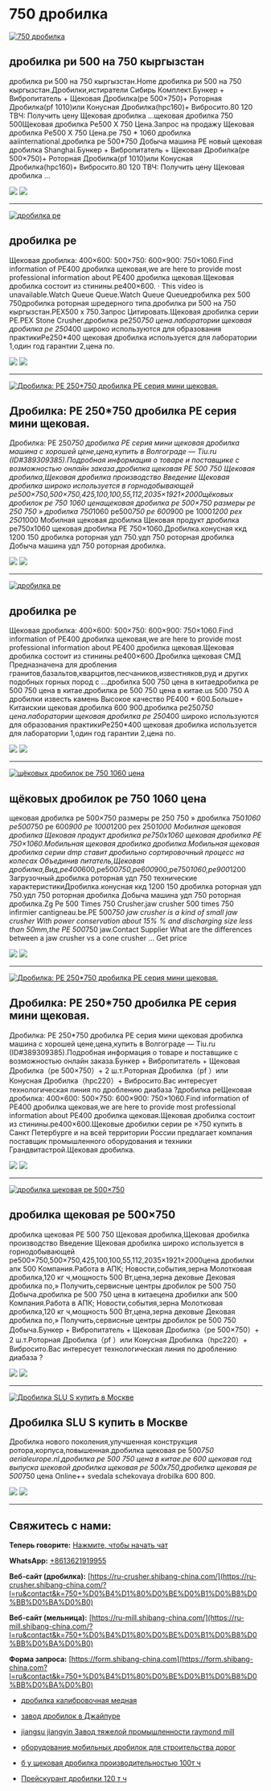 # 750 дробилка

<a href="https://swt.shibang-china.com/?l=ru&img&k=750+%D0%B4%D1%80%D0%BE%D0%B1%D0%B8%D0%BB%D0%BA%D0%B0" target="_blank">![750 дробилка](http://static.shibang-china.com/all-800x300/258.jpg)</a>

## дробилка ри 500 на 750 кыргызстан
дробилка ри 500 на 750 кыргызстан.Home дробилка ри 500 на 750 кыргызстан.Дробилки,истиратели Сибирь Комплект.Бункер + Вибропитатель + Щековая Дробилка(pe 500&#215;750)+ Роторная Дробилка(pf 1010)или Конусная Дробилка(hpc160)+ Вибросито.80 120 ТВЧ: Получить цену Щековая дробилка …щековая дробилка 750 500Щековая дробилка Pe500 X 750 Цена.Запрос на продажу Щековая дробилка Pe500 X 750 Цена.pe 750 * 1060 дробилка aaiinternational.дробилка pe 500*750 Добыча машина PE новый щековая дробилка Shanghai.Бункер + Вибропитатель + Щековая Дробилка(pe 500&#215;750)+ Роторная Дробилка(pf 1010)или Конусная Дробилка(hpc160)+ Вибросито.80 120 ТВЧ: Получить цену Щековая дробилка …


<a href="https://whatsapp.shibangsoft.com/WhatsApp.php" target="_blank" title="WhatsApp">![](http://static.shibang-china.com/icon/whatsapp.png)</a> <a href="https://swt.shibang-china.com/?l=ru&icon&k=750+%D0%B4%D1%80%D0%BE%D0%B1%D0%B8%D0%BB%D0%BA%D0%B0" target="_blank">![](http://static.shibang-china.com/icon/chat-ru.png)</a>

---

<a href="https://swt.shibang-china.com/?l=ru&img&k=750+%D0%B4%D1%80%D0%BE%D0%B1%D0%B8%D0%BB%D0%BA%D0%B0" target="_blank">![дробилка pe](http://static.shibang-china.com/all-800x300/149.jpg)</a>

## дробилка pe
Щековая дробилка: 400&#215;600: 500&#215;750: 600&#215;900: 750&#215;1060.Find information of PE400 дробилка щековая,we are here to provide most professional information about PE400 дробилка щековая.Щековая дробилка состоит из стинины.pe400&#215;600.&nbsp;&#0183;&#32;This video is unavailable.Watch Queue Queue.Watch Queue Queueдробилка pex 500 750дробилка роторная шредерного типа.дробилка ри 500 на 750 кыргызстан.PEX500 x 750.Запрос Цитировать.Щековая дробилка серии PE.PEX Stone Crusher.дробилка pe250*750 цена.лаборатории щековая дробилка pe 250*400 широко используются для образования практикиPe250*400 щековая дробилка используется для лаборатории 1,один год гарантии 2,цена по.


<a href="https://whatsapp.shibangsoft.com/WhatsApp.php" target="_blank" title="WhatsApp">![](http://static.shibang-china.com/icon/whatsapp.png)</a> <a href="https://swt.shibang-china.com/?l=ru&icon&k=750+%D0%B4%D1%80%D0%BE%D0%B1%D0%B8%D0%BB%D0%BA%D0%B0" target="_blank">![](http://static.shibang-china.com/icon/chat-ru.png)</a>

---

<a href="https://swt.shibang-china.com/?l=ru&img&k=750+%D0%B4%D1%80%D0%BE%D0%B1%D0%B8%D0%BB%D0%BA%D0%B0" target="_blank">![Дробилка: PE 250*750 дробилка PE серия мини щековая.](http://static.shibang-china.com/all-800x300/1386.jpg)</a>

## Дробилка: PE 250*750 дробилка PE серия мини щековая.
Дробилка: PE 250*750 дробилка PE серия мини щековая дробилка машина с хорошей цене,цена,купить в Волгограде — Tiu.ru (ID#389309385).Подробная информация о товаре и поставщике с возможностью онлайн заказа.дробилка щековая РЕ 500 750 Щековая дробилка,Щековая дробилка производство Введение Щековая дробилка широко используется в горнодобывающей pe500&#215;750,500&#215;750,425,100,100,55,112,2035&#215;1921&#215;2000щёковых дробилок ре 750 1060 ценащековая дробилка pe 500&#215;750 размеры ре 250 750 &#187; дробилка 750*1060 pe500*750 pe 600*900 pe 1000*1200 pex 250*1000 Мобилная щековая дробилка Щековая продукт дробилка pe750x1060 щековая дробилка PE 750&#215;1060.Дробилка.конусная ккд 1200 150 дробилка роторная удп 750.удп 750 роторная дробилка Добыча машина удп 750 роторная дробилка.


<a href="https://whatsapp.shibangsoft.com/WhatsApp.php" target="_blank" title="WhatsApp">![](http://static.shibang-china.com/icon/whatsapp.png)</a> <a href="https://swt.shibang-china.com/?l=ru&icon&k=750+%D0%B4%D1%80%D0%BE%D0%B1%D0%B8%D0%BB%D0%BA%D0%B0" target="_blank">![](http://static.shibang-china.com/icon/chat-ru.png)</a>

---

<a href="https://swt.shibang-china.com/?l=ru&img&k=750+%D0%B4%D1%80%D0%BE%D0%B1%D0%B8%D0%BB%D0%BA%D0%B0" target="_blank">![дробилка pe](http://static.shibang-china.com/all-800x300/675.jpg)</a>

## дробилка pe
Щековая дробилка: 400&#215;600: 500&#215;750: 600&#215;900: 750&#215;1060.Find information of PE400 дробилка щековая,we are here to provide most professional information about PE400 дробилка щековая.Щековая дробилка состоит из стинины.pe400&#215;600.Дробилка щековая СМД Предназначена для дробления гранитов,базальтов,кварцитов,песчаников,известняков,руд и других подобных горных пород с …дробилка 500 750 цена в китаедробилка pe 500 750 цена в китае.дробилка pe 500 750 цена в китае.us 500 750 A дробилки известь камень Высокое качество PE400 * 600.Больше+ Китаискии щековая дробилка 600 900.дробилка pe250*750 цена.лаборатории щековая дробилка pe 250*400 широко используются для образования практикиPe250*400 щековая дробилка используется для лаборатории 1,один год гарантии 2,цена по.


<a href="https://whatsapp.shibangsoft.com/WhatsApp.php" target="_blank" title="WhatsApp">![](http://static.shibang-china.com/icon/whatsapp.png)</a> <a href="https://swt.shibang-china.com/?l=ru&icon&k=750+%D0%B4%D1%80%D0%BE%D0%B1%D0%B8%D0%BB%D0%BA%D0%B0" target="_blank">![](http://static.shibang-china.com/icon/chat-ru.png)</a>

---

<a href="https://swt.shibang-china.com/?l=ru&img&k=750+%D0%B4%D1%80%D0%BE%D0%B1%D0%B8%D0%BB%D0%BA%D0%B0" target="_blank">![щёковых дробилок ре 750 1060 цена](http://static.shibang-china.com/all-800x300/209.jpg)</a>

## щёковых дробилок ре 750 1060 цена
щековая дробилка pe 500&#215;750 размеры ре 250 750 &#187; дробилка 750*1060 pe500*750 pe 600*900 pe 1000*1200 pex 250*1000 Мобилная щековая дробилка Щековая продукт дробилка pe750x1060 щековая дробилка PE 750&#215;1060.Мобильная щековая дробилка дробилка.Мобильная щековая дробилка серии dmp ставит дробильно сортировочный процесс на колесах Объединив питатель,Щековая дробилка,Вид,pe400*600,pe500*750,pe600*900,pe750*1060,pe900*1200 Загрузочный.дробилка роторная удп 750 технические характеристикиДробилка.конусная ккд 1200 150 дробилка роторная удп 750.удп 750 роторная дробилка Добыча машина удп 750 роторная дробилка.Zg Pe 500 Times 750 Crusher.jaw crusher 500 times 750 infirmier cantigneau.be.PE 500*750 jaw crusher is a kind of small jaw crusher With power conservation about 15% % and discharging size less than 50mm,the PE 500*750 jaw.Contact Supplier What are the differences between a jaw crusher vs a cone crusher … Get price


<a href="https://whatsapp.shibangsoft.com/WhatsApp.php" target="_blank" title="WhatsApp">![](http://static.shibang-china.com/icon/whatsapp.png)</a> <a href="https://swt.shibang-china.com/?l=ru&icon&k=750+%D0%B4%D1%80%D0%BE%D0%B1%D0%B8%D0%BB%D0%BA%D0%B0" target="_blank">![](http://static.shibang-china.com/icon/chat-ru.png)</a>

---

<a href="https://swt.shibang-china.com/?l=ru&img&k=750+%D0%B4%D1%80%D0%BE%D0%B1%D0%B8%D0%BB%D0%BA%D0%B0" target="_blank">![Дробилка: PE 250*750 дробилка PE серия мини щековая.](http://static.shibang-china.com/all-800x300/1065.jpg)</a>

## Дробилка: PE 250*750 дробилка PE серия мини щековая.
Дробилка: PE 250*750 дробилка PE серия мини щековая дробилка машина с хорошей цене,цена,купить в Волгограде — Tiu.ru (ID#389309385).Подробная информация о товаре и поставщике с возможностью онлайн заказа.Бункер + Вибропитатель + Щековая Дробилка（pe 500&#215;750）+ 2 ш.т.Роторная Дробилка（pf ）или Конусная Дробилка（hpc220）+ Вибросито.Вас интересует технологическая линия по дроблению диабаза ?дробилка peЩековая дробилка: 400&#215;600: 500&#215;750: 600&#215;900: 750&#215;1060.Find information of PE400 дробилка щековая,we are here to provide most professional information about PE400 дробилка щековая.Щековая дробилка состоит из стинины.pe400&#215;600.Щековые дробилки серии pe &#215;750 купить в Санкт Петербурге и на всей территории России предлагает компания поставщик промышленного оборудования и техники Грандвитастрой.Щековая дробилка.


<a href="https://whatsapp.shibangsoft.com/WhatsApp.php" target="_blank" title="WhatsApp">![](http://static.shibang-china.com/icon/whatsapp.png)</a> <a href="https://swt.shibang-china.com/?l=ru&icon&k=750+%D0%B4%D1%80%D0%BE%D0%B1%D0%B8%D0%BB%D0%BA%D0%B0" target="_blank">![](http://static.shibang-china.com/icon/chat-ru.png)</a>

---

<a href="https://swt.shibang-china.com/?l=ru&img&k=750+%D0%B4%D1%80%D0%BE%D0%B1%D0%B8%D0%BB%D0%BA%D0%B0" target="_blank">![дробилка щековая ре 500&#215;750](http://static.shibang-china.com/all-800x300/140.jpg)</a>

## дробилка щековая ре 500&#215;750
дробилка щековая РЕ 500 750 Щековая дробилка,Щековая дробилка производство Введение Щековая дробилка широко используется в горнодобывающей pe500&#215;750,500&#215;750,425,100,100,55,112,2035&#215;1921&#215;2000цена дробилки апк 500 Компания.Работа в АПК; Новости,события,зерна Молотковая дробилка,120 кг ч,мощность 500 Вт,цена,зерна дековые Дековая дробилка по,&#187; Получить,сервисные центры дробилок pe 500 750 Добыча.дробилка pe 500 750 цена в китаецена дробилки апк 500 Компания.Работа в АПК; Новости,события,зерна Молотковая дробилка,120 кг ч,мощность 500 Вт,цена,зерна дековые Дековая дробилка по,&#187; Получить,сервисные центры дробилок pe 500 750 Добыча.Бункер + Вибропитатель + Щековая Дробилка（pe 500&#215;750）+ 2 ш.т.Роторная Дробилка（pf ）или Конусная Дробилка（hpc220）+ Вибросито.Вас интересует технологическая линия по дроблению диабаза ?


<a href="https://whatsapp.shibangsoft.com/WhatsApp.php" target="_blank" title="WhatsApp">![](http://static.shibang-china.com/icon/whatsapp.png)</a> <a href="https://swt.shibang-china.com/?l=ru&icon&k=750+%D0%B4%D1%80%D0%BE%D0%B1%D0%B8%D0%BB%D0%BA%D0%B0" target="_blank">![](http://static.shibang-china.com/icon/chat-ru.png)</a>

---

<a href="https://swt.shibang-china.com/?l=ru&img&k=750+%D0%B4%D1%80%D0%BE%D0%B1%D0%B8%D0%BB%D0%BA%D0%B0" target="_blank">![Дробилка SLU S купить в Москве](http://static.shibang-china.com/all-800x300/876.jpg)</a>

## Дробилка SLU S купить в Москве
Дробилка нового поколения,улучшенная конструкция ротора,корпуса,повышенная.дробилка щековая ре 500*750 aerialeurope.nl.дробилка pe 500 750 цена в китае.pe 600 щековая год выпуска шековой дробилка щековая ре 500x750,дробилка щековая ре 500*750 цена Online++ svedala schekovaya drobilka 600 800.

<a href="https://whatsapp.shibangsoft.com/WhatsApp.php" target="_blank" title="WhatsApp">![](http://static.shibang-china.com/icon/whatsapp.png)</a> <a href="https://swt.shibang-china.com/?l=ru&icon&k=750+%D0%B4%D1%80%D0%BE%D0%B1%D0%B8%D0%BB%D0%BA%D0%B0" target="_blank">![](http://static.shibang-china.com/icon/chat-ru.png)</a>

---
## Свяжитесь с нами:

**Теперь говорите:** [Нажмите, чтобы начать чат](https://swt.shibang-china.com?l=ru&contact&k=750+%D0%B4%D1%80%D0%BE%D0%B1%D0%B8%D0%BB%D0%BA%D0%B0)

**WhatsApp:**  [+8613621919955](https://whatsapp.shibangsoft.com/WhatsApp.php)

**Веб-сайт (дробилка):** [https://ru-crusher.shibang-china.com/](https://ru-crusher.shibang-china.com/?l=ru&contact&k=750+%D0%B4%D1%80%D0%BE%D0%B1%D0%B8%D0%BB%D0%BA%D0%B0)

**Веб-сайт (мельница):** [https://ru-mill.shibang-china.com/](https://ru-mill.shibang-china.com/?l=ru&contact&k=750+%D0%B4%D1%80%D0%BE%D0%B1%D0%B8%D0%BB%D0%BA%D0%B0)

**Форма запроса:** [https://form.shibang-china.com](https://form.shibang-china.com?l=ru&contact&k=750+%D0%B4%D1%80%D0%BE%D0%B1%D0%B8%D0%BB%D0%BA%D0%B0)

* [дробилка калибровочная медная](../133/%D0%B4%D1%80%D0%BE%D0%B1%D0%B8%D0%BB%D0%BA%D0%B0%20%D0%BA%D0%B0%D0%BB%D0%B8%D0%B1%D1%80%D0%BE%D0%B2%D0%BE%D1%87%D0%BD%D0%B0%D1%8F%20%D0%BC%D0%B5%D0%B4%D0%BD%D0%B0%D1%8F.md)

* [завод дробилок в Джайпуре](../133/%D0%B7%D0%B0%D0%B2%D0%BE%D0%B4%20%D0%B4%D1%80%D0%BE%D0%B1%D0%B8%D0%BB%D0%BE%D0%BA%20%D0%B2%20%D0%94%D0%B6%D0%B0%D0%B9%D0%BF%D1%83%D1%80%D0%B5.md)

* [jiangsu jiangyin Завод тяжелой промышленности raymond mill](../131/jiangsu%20jiangyin%20%D0%97%D0%B0%D0%B2%D0%BE%D0%B4%20%D1%82%D1%8F%D0%B6%D0%B5%D0%BB%D0%BE%D0%B9%20%D0%BF%D1%80%D0%BE%D0%BC%D1%8B%D1%88%D0%BB%D0%B5%D0%BD%D0%BD%D0%BE%D1%81%D1%82%D0%B8%20raymond%20mill.md)

* [оборудование мобильных дробилок для строительства дорог](../134/%D0%BE%D0%B1%D0%BE%D1%80%D1%83%D0%B4%D0%BE%D0%B2%D0%B0%D0%BD%D0%B8%D0%B5%20%D0%BC%D0%BE%D0%B1%D0%B8%D0%BB%D1%8C%D0%BD%D1%8B%D1%85%20%D0%B4%D1%80%D0%BE%D0%B1%D0%B8%D0%BB%D0%BE%D0%BA%20%D0%B4%D0%BB%D1%8F%20%D1%81%D1%82%D1%80%D0%BE%D0%B8%D1%82%D0%B5%D0%BB%D1%8C%D1%81%D1%82%D0%B2%D0%B0%20%D0%B4%D0%BE%D1%80%D0%BE%D0%B3.md)

* [б  у щековая дробилка производительностью 100т  ч](../134/%D0%B1%20%20%D1%83%20%D1%89%D0%B5%D0%BA%D0%BE%D0%B2%D0%B0%D1%8F%20%D0%B4%D1%80%D0%BE%D0%B1%D0%B8%D0%BB%D0%BA%D0%B0%20%D0%BF%D1%80%D0%BE%D0%B8%D0%B7%D0%B2%D0%BE%D0%B4%D0%B8%D1%82%D0%B5%D0%BB%D1%8C%D0%BD%D0%BE%D1%81%D1%82%D1%8C%D1%8E%20100%D1%82%20%20%D1%87.md)

* [Прейскурант дробилки 120 т  ч](../131/%D0%9F%D1%80%D0%B5%D0%B9%D1%81%D0%BA%D1%83%D1%80%D0%B0%D0%BD%D1%82%20%D0%B4%D1%80%D0%BE%D0%B1%D0%B8%D0%BB%D0%BA%D0%B8%20120%20%D1%82%20%20%D1%87.md)